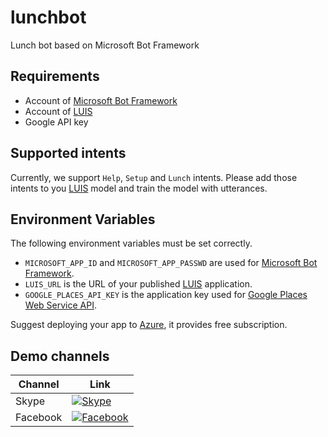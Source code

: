 # lunchbot
Lunch bot based on Microsoft Bot Framework

## Requirements
  * Account of [Microsoft Bot Framework](https://dev.botframework.com/)
  * Account of [LUIS](https://www.luis.ai/)
  * Google API key

## Supported intents
Currently, we support `Help`, `Setup` and `Lunch` intents. Please add those intents to you [LUIS](https://www.luis.ai/) model and train the model with utterances.

## Environment Variables
The following environment variables must be set correctly.
  * `MICROSOFT_APP_ID` and `MICROSOFT_APP_PASSWD` are used for [Microsoft Bot Framework](https://dev.botframework.com/).
  * `LUIS_URL` is the URL of your published [LUIS](https://www.luis.ai/) application.
  * `GOOGLE_PLACES_API_KEY` is the application key used for [Google Places Web Service API](https://developers.google.com/places/web-service/).

Suggest deploying your app to [Azure](Azure.microsoft.com), it provides free subscription.

## Demo channels
|Channel|Link|
|-------|----|
|Skype|[![Skype](https://dev.botframework.com/Client/Images/Add-To-Skype-Buttons.png)](https://join.skype.com/bot/02e45d25-e8bb-4d53-88a5-aa9ac58cf8ab)|
|Facebook|[![Facebook](https://facebook.botframework.com/Content/MessageUs.png)](https://www.messenger.com/t/587502338111802)|
